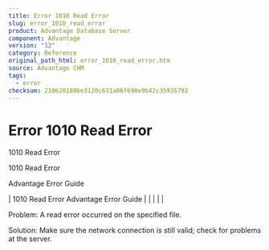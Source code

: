 ```yaml
---
title: Error 1010 Read Error
slug: error_1010_read_error
product: Advantage Database Server
component: Advantage
version: "12"
category: Reference
original_path_html: error_1010_read_error.htm
source: Advantage CHM
tags:
  - error
checksum: 2106201886e3120c631a06f690e9b42c35935703
---
```


# Error 1010 Read Error

1010 Read Error

1010 Read Error

Advantage Error Guide

| 1010 Read Error  Advantage Error Guide |  |  |  |  |

Problem: A read error occurred on the specified file.

Solution: Make sure the network connection is still valid; check for problems at the server.
